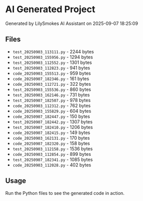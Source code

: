 # AI Generated Project

Generated by LilySmokes AI Assistant on 2025-09-07 18:25:09

## Files
- `test_20250903_113111.py` - 2244 bytes
- `test_20250903_155956.py` - 1294 bytes
- `test_20250903_112552.py` - 1301 bytes
- `test_20250903_112823.py` - 941 bytes
- `code_20250903_155513.py` - 959 bytes
- `code_20250907_182346.py` - 161 bytes
- `code_20250903_112721.py` - 322 bytes
- `test_20250903_155536.py` - 860 bytes
- `test_20250903_162146.py` - 731 bytes
- `test_20250907_182507.py` - 978 bytes
- `code_20250903_112312.py` - 762 bytes
- `code_20250903_155829.py` - 604 bytes
- `code_20250907_182447.py` - 150 bytes
- `test_20250907_182442.py` - 1307 bytes
- `test_20250907_182410.py` - 1206 bytes
- `code_20250907_182415.py` - 149 bytes
- `code_20250903_162131.py` - 170 bytes
- `code_20250907_182320.py` - 158 bytes
- `test_20250903_112158.py` - 1536 bytes
- `code_20250903_112854.py` - 899 bytes
- `test_20250907_182341.py` - 1085 bytes
- `code_20250903_112028.py` - 402 bytes

## Usage
Run the Python files to see the generated code in action.